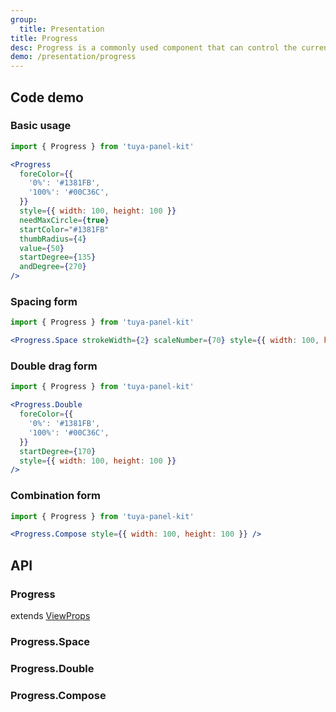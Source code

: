 ```yaml
---
group:
  title: Presentation
title: Progress
desc: Progress is a commonly used component that can control the current progress with gestures, or it can only be used for display.
demo: /presentation/progress
---
```


## Code demo

### Basic usage

```jsx
import { Progress } from 'tuya-panel-kit'

<Progress
  foreColor={{
    '0%': '#1381FB',
    '100%': '#00C36C',
  }}
  style={{ width: 100, height: 100 }}
  needMaxCircle={true}
  startColor="#1381FB"
  thumbRadius={4}
  value={50}
  startDegree={135}
  andDegree={270}
/>
```

### Spacing form

```jsx
import { Progress } from 'tuya-panel-kit'

<Progress.Space strokeWidth={2} scaleNumber={70} style={{ width: 100, height: 100 }} />
```

### Double drag form

```jsx
import { Progress } from 'tuya-panel-kit'

<Progress.Double
  foreColor={{
    '0%': '#1381FB',
    '100%': '#00C36C',
  }}
  startDegree={170}
  style={{ width: 100, height: 100 }}
/>
```

### Combination form

```jsx
import { Progress } from 'tuya-panel-kit'

<Progress.Compose style={{ width: 100, height: 100 }} />
```

## API

### Progress

extends [ViewProps](https://reactnative.dev/docs/view#props)

<API name="ProgressProps"></API>

### Progress.Space

<API name="SpaceProps"></API>

### Progress.Double

<API name="DoubleProps"></API>

### Progress.Compose

<API name="ComposeProps"></API>
